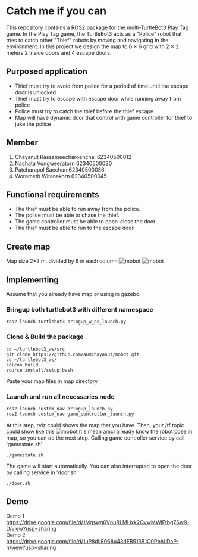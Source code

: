 # Catch me if you can
This repository contains a ROS2 package for the multi-TurtleBot3 Play Tag game. In the Play Tag game, the TurtleBot3 acts as a "Police" robot that tries to catch other "Thief" robots by moving and navigating in the environment. In this project we design the map to 6 × 6 grid with 2 × 2 meters 2 inside doors and 4 escape doors.

## Purposed application
- Thief must try to avoid from police for a period of time until the escape door is unlocked
- Thief must try to escape with escape door while running away from police
- Police must try to catch the thief before the thief escape
- Map will have dynamic door that control with game controller for thief to juke the police

## Member
1. Chayanut Rassameecharoenchai 62340500012
2. Nachata Vongweeratorn 62340500030
3. Patcharapol Saechan 62340500036
4. Worameth Witanakorn 62340500045

## Functional requirements
- The thief must be able to run away from the police.
- The police must be able to chase the thief.
- The game controller must be able to open-close the door.
- The thief must be able to run to the escape door.

## Create map
Map size 2*2 m. divided by 6 in each column
![mobot](images/map1.jpg)
![mobot](images/350359912_805624060657932_1393985289148562732_n.png)
## Implementing
Assume that you already have map or using in gazebo.
### Bringup both turtlebot3 with different namespace
```
ros2 launch turtlebot3 bringup_w_ns_launch.py
```
### Clone & Build the package
```
cd ~/turtlebot3_ws/src
git clone https://github.com/aumchayanut/mobot.git
cd ~/turtlebot3_ws/
colcon build
source install/setup.bash
```
Paste your map files in map directory
### Launch and run all necessaries node
```
ros2 launch custom_nav bringup_launch.py
ros2 launch custom_nav game_controller_launch.py
```
At this step, rviz could shows the map that you have. Then, your /tf topic could show like this
![mobot](images/S__41312259.jpg)
It's mean amcl already know the robot pose in map, so you can do the next step. Calling game controller service by call 'gamestate.sh'
```
./gamestate.sh
```
The game will start automatically. You can also interrupted to open the door by calling service in 'door.sh'
```
./door.sh
```
## Demo
Demo 1 <br>
https://drive.google.com/file/d/1Mgswg0VnuRLMHxk2QywMWlFtbg7Sw9-D/view?usp=sharing<br>
Demo 2<br>
https://drive.google.com/file/d/1uP8dIl8068u43dEB513B1C0PbhLDaP-h/view?usp=sharing<br>
